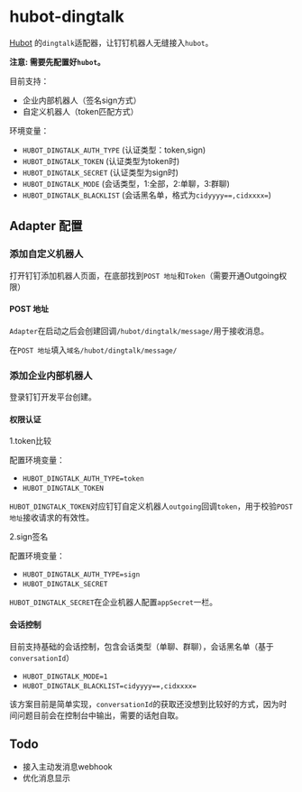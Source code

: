 # hubot-dingtalk

[Hubot](http://hubot.github.com/) 的`dingtalk`适配器，让钉钉机器人无缝接入`hubot`。

**注意: 需要先配置好`hubot`。**

目前支持：

- 企业内部机器人（签名sign方式）
- 自定义机器人（token匹配方式）

环境变量：

- `HUBOT_DINGTALK_AUTH_TYPE` (认证类型：token,sign)
- `HUBOT_DINGTALK_TOKEN` (认证类型为token时)
- `HUBOT_DINGTALK_SECRET` (认证类型为sign时)
- `HUBOT_DINGTALK_MODE` (会话类型，1:全部，2:单聊，3:群聊)
- `HUBOT_DINGTALK_BLACKLIST` (会话黑名单，格式为`cidyyyy==,cidxxxx=`)

## Adapter 配置

### 添加自定义机器人

打开钉钉添加机器人页面，在底部找到`POST 地址`和`Token`（需要开通Outgoing权限）

#### POST 地址

`Adapter`在启动之后会创建回调`/hubot/dingtalk/message/`用于接收消息。

在`POST 地址`填入`域名/hubot/dingtalk/message/`

### 添加企业内部机器人

登录钉钉开发平台创建。

#### 权限认证

1.token比较

配置环境变量：

- `HUBOT_DINGTALK_AUTH_TYPE=token`
- `HUBOT_DINGTALK_TOKEN`

`HUBOT_DINGTALK_TOKEN`对应钉钉自定义机器人`outgoing`回调`token`，用于校验`POST 地址`接收请求的有效性。


2.sign签名

配置环境变量：

- `HUBOT_DINGTALK_AUTH_TYPE=sign`
- `HUBOT_DINGTALK_SECRET`

`HUBOT_DINGTALK_SECRET`在企业机器人配置`appSecret`一栏。

#### 会话控制

目前支持基础的会话控制，包含会话类型（单聊、群聊），会话黑名单（基于`conversationId`）

- `HUBOT_DINGTALK_MODE=1`
- `HUBOT_DINGTALK_BLACKLIST=cidyyyy==,cidxxxx=`

该方案目前是简单实现，`conversationId`的获取还没想到比较好的方式，因为时间问题目前会在控制台中输出，需要的话尅自取。

## Todo

- 接入主动发消息webhook
- 优化消息显示
